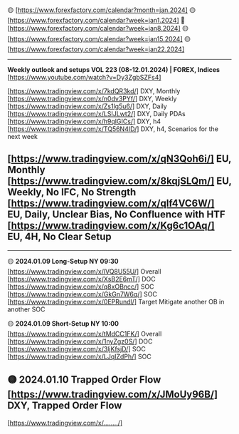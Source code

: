 🟡 [https://www.forexfactory.com/calendar?month=jan.2024]
🟡 [https://www.forexfactory.com/calendar?week=jan1.2024]
🔴 [https://www.forexfactory.com/calendar?week=jan8.2024]
🟡 [https://www.forexfactory.com/calendar?week=jan15.2024]
🟡 [https://www.forexfactory.com/calendar?week=jan22.2024]

------------------------------------------------------------
**Weekly outlook and setups VOL 223 (08-12.01.2024) | FOREX, Indices** [https://www.youtube.com/watch?v=Dy3ZgbSZFs4]

[https://www.tradingview.com/x/7kdQR3kd/] DXY, Monthly 
[https://www.tradingview.com/x/n0dv3PYf/] DXY, Weekly 
[https://www.tradingview.com/x/Zs1lg5u6/] DXY, Daily 
[https://www.tradingview.com/x/LSIJLwt2/] DXY, Daily PDAs
[https://www.tradingview.com/x/h9qlGICs/] DXY, h4
[https://www.tradingview.com/x/TQ56N4ID/] DXY, h4, Scenarios for the next week

[https://www.tradingview.com/x/qN3Qoh6i/] EU, Monthly 
[https://www.tradingview.com/x/8kqjSLQm/] EU, Weekly, No IFC, No Strength
[https://www.tradingview.com/x/qlf4VC6W/] EU, Daily, Unclear Bias, No Confluence with HTF 
[https://www.tradingview.com/x/Kg6c1OAq/] EU, 4H, No Clear Setup
------------------------------------------------------------



------------------------------------------------------------
🟡 **2024.01.09 Long-Setup NY 09:30**
[https://www.tradingview.com/x/lVQ8U55U/] Overall
[https://www.tradingview.com/x/XsB2E6mT/] DOC
[https://www.tradingview.com/x/q8xOBncc/] SOC
[https://www.tradingview.com/x/GkGn7W6q/] SOC
[https://www.tradingview.com/x/0EPRundl/] Target Mitigate another OB in another SOC

🟡 **2024.01.09 Short-Setup NY 10:00**
[https://www.tradingview.com/x/tMdCC1FK/] Overall
[https://www.tradingview.com/x/1nyZgz0S/] DOC
[https://www.tradingview.com/x/3ljKfsjD/] SOC
[https://www.tradingview.com/x/LJqIZdPh/] SOC

🟡 **2024.01.10 Trapped Order Flow**
[https://www.tradingview.com/x/JMoUy96B/] DXY, Trapped Order Flow
------------------------------------------------------------


[https://www.tradingview.com/x/......../]